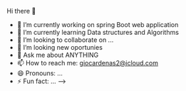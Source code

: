  Hi there 👋

- 🔭 I’m currently working on spring Boot web application 
- 🌱 I’m currently learning Data structures and Algorithms 
- 👯 I’m looking to collaborate on ...
- 🤔 I’m looking new oportunies
- 💬 Ask me about ANYTHING 
- 📫 How to reach me: giocardenas2@icloud.com
- 😄 Pronouns: ...
- ⚡ Fun fact: ...
-->
